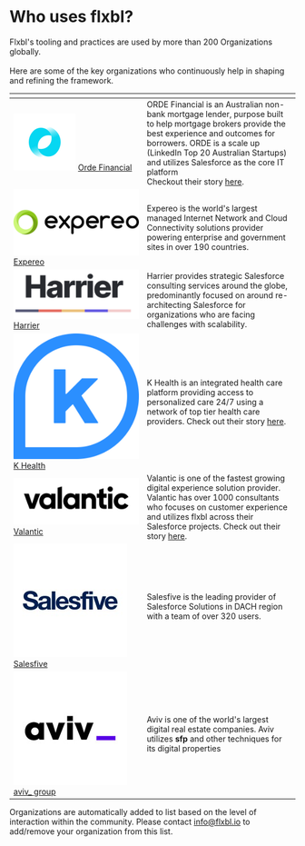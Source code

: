# Who uses flxbl?

Flxbl's tooling and practices are used by more than 200 Organizations globally.  \
\
Here are some of the key organizations who continuously help in shaping and refining the framework.

<table><thead><tr><th width="221"></th><th></th></tr></thead><tbody><tr><td><img src=".gitbook/assets/image (15).png" alt="" data-size="line"> <a href="https://www.orde.com.au/">Orde Financial</a></td><td>ORDE Financial is an Australian non-bank mortgage lender, purpose built to help mortgage brokers provide the best experience and outcomes for borrowers. ORDE is a scale up (LinkedIn Top 20 Australian Startups)  and utilizes Salesforce as the core IT platform<br>Checkout their story <a href="https://youtu.be/nch-NppqFUI">here</a>.</td></tr><tr><td><img src=".gitbook/assets/image (21).png" alt="" data-size="line"> <a href="https://www.expereo.com/">Expereo</a></td><td>Expereo is the world's largest managed Internet Network and Cloud Connectivity solutions provider powering enterprise and government sites in over 190 countries.</td></tr><tr><td><img src=".gitbook/assets/image (20).png" alt="" data-size="line"> <a href="https://www.goharrier.com/">Harrier</a></td><td>Harrier provides  strategic Salesforce consulting services  around the globe, predominantly focused on around re-architecting Salesforce for organizations who are facing challenges with scalability.</td></tr><tr><td><img src=".gitbook/assets/image (17).png" alt="" data-size="line"><a href="https://khealth.com/"> K Health</a></td><td>K Health is an integrated health care platform providing access to personalized care 24/7 using a network of top tier health care providers. Check out their story <a href="https://youtu.be/I3gPL70kXzs">here</a>.</td></tr><tr><td><img src=".gitbook/assets/image (18).png" alt="" data-size="line"> <a href="https://www.valantic.com/en/">Valantic</a></td><td>Valantic is one of the fastest growing digital experience solution provider. Valantic has over 1000 consultants who focuses on customer experience and utilizes flxbl across their Salesforce projects. Check out their story <a href="https://youtu.be/oCXM-2yPW2g">here</a>.</td></tr><tr><td><img src=".gitbook/assets/image (19).png" alt="" data-size="line"> <a href="https://www.salesfive.com/en/about-us/">Salesfive</a></td><td>Salesfive is the leading provider of Salesforce Solutions in DACH region with a team of over 320 users.</td></tr><tr><td><img src=".gitbook/assets/image (22).png" alt="" data-size="line"> <a href="https://www.aviv-group.com/">aviv_ group</a></td><td>Aviv is one of the world's largest digital real estate companies. Aviv utilizes <strong>sfp</strong> and other techniques for its digital properties</td></tr></tbody></table>



Organizations are automatically added to list based on the level of interaction within the community. Please contact [info@flxbl.io](mailto:info@flxbl.io) to add/remove your organization from this list. &#x20;

